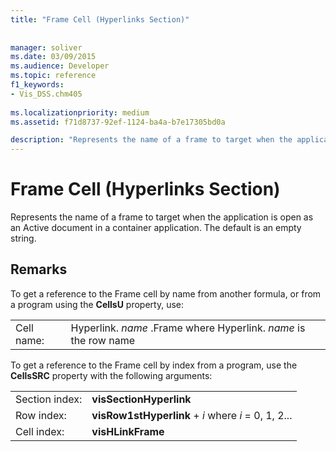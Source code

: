 ```yaml
---
title: "Frame Cell (Hyperlinks Section)"
 
 
manager: soliver
ms.date: 03/09/2015
ms.audience: Developer
ms.topic: reference
f1_keywords:
- Vis_DSS.chm405
 
ms.localizationpriority: medium
ms.assetid: f71d8737-92ef-1124-ba4a-b7e17305bd0a

description: "Represents the name of a frame to target when the application is open as an Active document in a container application. The default is an empty string."
---
```


# Frame Cell (Hyperlinks Section)

Represents the name of a frame to target when the application is open as an Active document in a container application. The default is an empty string.
  
## Remarks

To get a reference to the Frame cell by name from another formula, or from a program using the **CellsU** property, use: 
  
|||
|:-----|:-----|
| Cell name:  <br/> | Hyperlink.  *name*  .Frame            where Hyperlink.  *name*  is the row name  <br/> |
   
To get a reference to the Frame cell by index from a program, use the **CellsSRC** property with the following arguments: 
  
|||
|:-----|:-----|
| Section index:  <br/> |**visSectionHyperlink** <br/> |
| Row index:  <br/> |**visRow1stHyperlink** +  *i*            where  *i*  = 0, 1, 2... |
| Cell index:  <br/> |**visHLinkFrame** <br/> |
   

